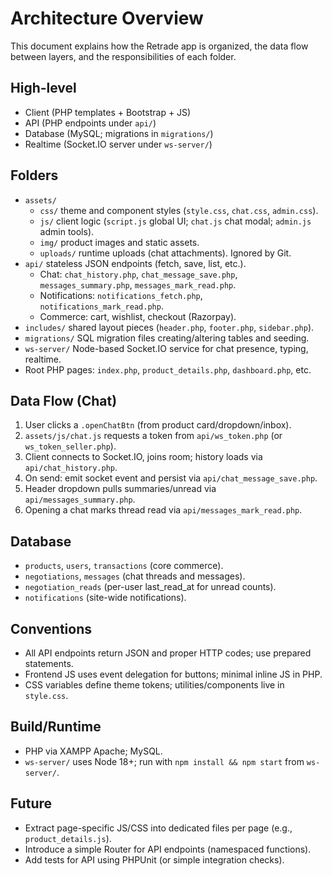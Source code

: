 # Architecture Overview

This document explains how the Retrade app is organized, the data flow between layers, and the responsibilities of each folder.

## High-level
- Client (PHP templates + Bootstrap + JS)
- API (PHP endpoints under `api/`)
- Database (MySQL; migrations in `migrations/`)
- Realtime (Socket.IO server under `ws-server/`)

## Folders
- `assets/`
  - `css/` theme and component styles (`style.css`, `chat.css`, `admin.css`).
  - `js/` client logic (`script.js` global UI; `chat.js` chat modal; `admin.js` admin tools).
  - `img/` product images and static assets.
  - `uploads/` runtime uploads (chat attachments). Ignored by Git.
- `api/` stateless JSON endpoints (fetch, save, list, etc.).
  - Chat: `chat_history.php`, `chat_message_save.php`, `messages_summary.php`, `messages_mark_read.php`.
  - Notifications: `notifications_fetch.php`, `notifications_mark_read.php`.
  - Commerce: cart, wishlist, checkout (Razorpay).
- `includes/` shared layout pieces (`header.php`, `footer.php`, `sidebar.php`).
- `migrations/` SQL migration files creating/altering tables and seeding.
- `ws-server/` Node-based Socket.IO service for chat presence, typing, realtime.
- Root PHP pages: `index.php`, `product_details.php`, `dashboard.php`, etc.

## Data Flow (Chat)
1. User clicks a `.openChatBtn` (from product card/dropdown/inbox).
2. `assets/js/chat.js` requests a token from `api/ws_token.php` (or `ws_token_seller.php`).
3. Client connects to Socket.IO, joins room; history loads via `api/chat_history.php`.
4. On send: emit socket event and persist via `api/chat_message_save.php`.
5. Header dropdown pulls summaries/unread via `api/messages_summary.php`.
6. Opening a chat marks thread read via `api/messages_mark_read.php`.

## Database
- `products`, `users`, `transactions` (core commerce).
- `negotiations`, `messages` (chat threads and messages).
- `negotiation_reads` (per-user last_read_at for unread counts).
- `notifications` (site-wide notifications).

## Conventions
- All API endpoints return JSON and proper HTTP codes; use prepared statements.
- Frontend JS uses event delegation for buttons; minimal inline JS in PHP.
- CSS variables define theme tokens; utilities/components live in `style.css`.

## Build/Runtime
- PHP via XAMPP Apache; MySQL.
- `ws-server/` uses Node 18+; run with `npm install && npm start` from `ws-server/`.

## Future
- Extract page-specific JS/CSS into dedicated files per page (e.g., `product_details.js`).
- Introduce a simple Router for API endpoints (namespaced functions).
- Add tests for API using PHPUnit (or simple integration checks).
